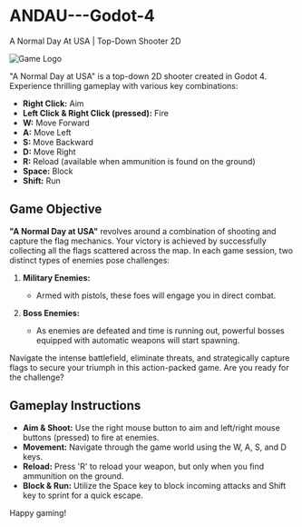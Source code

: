 # ANDAU---Godot-4
A Normal Day At USA | Top-Down Shooter 2D

![Game Logo](blob:https://web.whatsapp.com/c3262a7c-ca01-4d45-86c5-4787600559c6)

"A Normal Day at USA" is a top-down 2D shooter created in Godot 4. Experience thrilling gameplay with various key combinations:

- **Right Click:** Aim
- **Left Click & Right Click (pressed):** Fire
- **W:** Move Forward
- **A:** Move Left
- **S:** Move Backward
- **D:** Move Right
- **R:** Reload (available when ammunition is found on the ground)
- **Space:** Block
- **Shift:** Run

## Game Objective

**"A Normal Day at USA"** revolves around a combination of shooting and capture the flag mechanics. Your victory is achieved by successfully collecting all the flags scattered across the map. In each game session, two distinct types of enemies pose challenges:

1. **Military Enemies:**
   - Armed with pistols, these foes will engage you in direct combat.

2. **Boss Enemies:**
   - As enemies are defeated and time is running out, powerful bosses equipped with automatic weapons will start spawning.

Navigate the intense battlefield, eliminate threats, and strategically capture flags to secure your triumph in this action-packed game. Are you ready for the challenge?
## Gameplay Instructions

- **Aim & Shoot:** Use the right mouse button to aim and left/right mouse buttons (pressed) to fire at enemies.
- **Movement:** Navigate through the game world using the W, A, S, and D keys.
- **Reload:** Press 'R' to reload your weapon, but only when you find ammunition on the ground.
- **Block & Run:** Utilize the Space key to block incoming attacks and Shift key to sprint for a quick escape.


Happy gaming!
